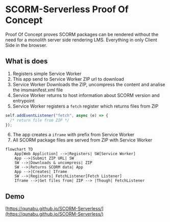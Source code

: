 # SCORM-Serverless Proof Of Concept

Proof Of Concept proves SCORM packages can be rendered without the need for a monolith server side rendering LMS.
Everything in only Client Side in the browser.

## What is does

1. Registers simple Service Worker
2. This app send to Service Worker ZIP url to download
3. Service Worker Downloads the ZIP, uncompress the content and analise the imsmanifest.xml file
4. Service Worker returns to host information about SCORM version and entrypoint
5. Service Worker registers a `fetch` register which returns files from ZIP

```js
self.addEventListener("fetch", async (e) => {
  /* return file from ZIP */
});
```

6. The app creates a `iframe` with prefix from Service Worker
7. All SCORM package files are served from ZIP with Service Worker

```mermaid
flowchart TD
    App[Web Appliction] -->|Registers| SW[Service Worker]
    App -->|Submit ZIP URL| SW
    SW -->|Downloads & uncompress| ZIP
    SW -->|Returns SCORM data| App
    App -->|Creates| Iframe
    SW -->|Registers| FetchListener[Fetch Listener]
    Iframe -->|Get files from| ZIP --> |Though| FetchListener
```

## Demo

[https://qunabu.github.io/SCORM-Serverless/](https://qunabu.github.io/SCORM-Serverless/)
